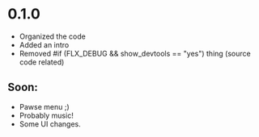 
# 0.1.0

- Organized the code
- Added an intro
- Removed #if (FLX_DEBUG && show_devtools == "yes") thing (source code related)

## Soon:
- Pawse menu ;)
- Probably music!
- Some UI changes.